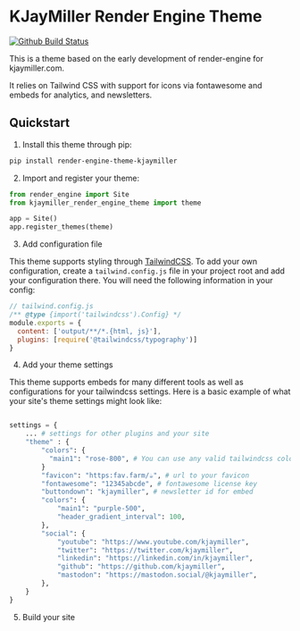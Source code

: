 # KJayMiller Render Engine Theme

[![Github Build Status](https://img.shields.io/endpoint.svg?url=https%3A%2F%2Factions-badge.atrox.dev%2Fkjaymiller%2Frender_engine_theme_kjaymiller%2Fbadge%3Fref%3Dmain&style=flat-square)](https://actions-badge.atrox.dev/kjaymiller/render_engine_theme_kjaymiller/goto?ref=main)

This is a theme based on the early development of render-engine for kjaymiller.com.

It relies on Tailwind CSS with support for icons via fontawesome and embeds for analytics, and newsletters.

## Quickstart

1. Install this theme through pip:

```bash
pip install render-engine-theme-kjaymiller
```

2. Import and register your theme:

```python
from render_engine import Site
from kjaymiller_render_engine_theme import theme

app = Site()
app.register_themes(theme)
```

3. Add configuration file

This theme supports styling through [TailwindCSS](https://tailwindcss.com/). To add your own configuration, create a `tailwind.config.js` file in your project root and add your configuration there. You will need the following information in your config:

```js
// tailwind.config.js
/** @type {import('tailwindcss').Config} */
module.exports = {
  content: ['output/**/*.{html, js}'],
  plugins: [require('@tailwindcss/typography')]
}
```

4. Add your theme settings

This theme supports embeds for many different tools as well as configurations for your tailwindcss settings. Here is a basic example of what your site's theme settings might look like:

```python

settings = {
    ... # settings for other plugins and your site
    "theme" : {
        "colors": {
          "main1": "rose-800", # You can use any valid tailwindcss color here
        }
        "favicon": "https:fav.farm/☕", # url to your favicon
        "fontawesome": "12345abcde", # fontawesome license key
        "buttondown": "kjaymiller", # newsletter id for embed
        "colors": {
            "main1": "purple-500",
            "header_gradient_interval": 100,
        },
        "social": {
            "youtube": "https://www.youtube.com/kjaymiller",
            "twitter": "https://twitter.com/kjaymiller",
            "linkedin": "https://linkedin.com/in/kjaymiller",
            "github": "https://github.com/kjaymiller",
            "mastodon": "https://mastodon.social/@kjaymiller",
        },
    }
}

```

5. Build your site
